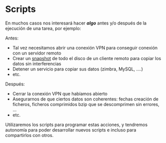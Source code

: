 # Scripts

En muchos casos nos interesará hacer ***algo*** antes y/o después de la ejecución de una tarea, por ejemplo:

Antes:
- Tal vez necesitamos abrir una conexión VPN para conseguir conexión con un servidor remoto
- Crear un [snapshot](http://es.wikipedia.org/wiki/Copia_instantánea_de_volumen) de todo el disco de un cliente remoto para copiar los datos sin interferencias
- Detener un servicio para copiar sus datos (zimbra, MySQL, ....)
- etc.

Después:

- Cerrar la conexión VPN que habíamos abierto
- Asegurarnos de que ciertos datos son coherentes: fechas creación de ficheros, ficheros comprimidos bzip que se descomprimen sin errores, …
- etc.

Utilizaremos los scripts para programar estas acciones, y tendremos autonomía para poder desarrollar nuevos scripts e incluso para compartirlos con otros.
